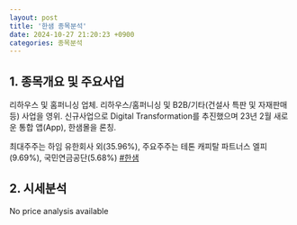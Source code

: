 ```yaml
---
layout: post
title: '한샘 종목분석'
date: 2024-10-27 21:20:23 +0900
categories: 종목분석
---
```


## 1. 종목개요 및 주요사업

리하우스 및 홈퍼니싱 업체. 리하우스/홈퍼니싱 및 B2B/기타(건설사 특판 및 자재판매 등) 사업을 영위. 신규사업으로 Digital Transformation를 추진했으며 23년 2월 새로운 통합 앱(App), 한샘몰을 론칭.

최대주주는 하임 유한회사 외(35.96%), 주요주주는 테톤 캐피탈 파트너스 엘피(9.69%), 국민연금공단(5.68%)
[#한샘](#)

## 2. 시세분석

No price analysis available
